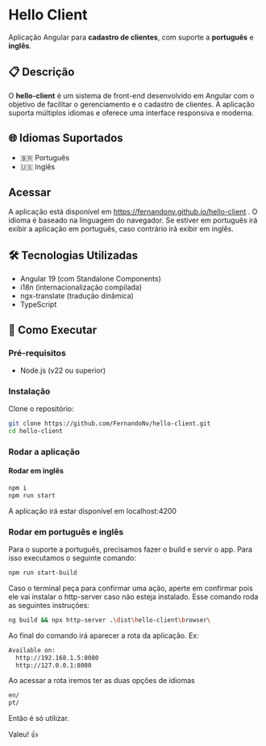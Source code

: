 # Hello Client
Aplicação Angular para **cadastro de clientes**, com suporte a **português** e **inglês**.

## 📋 Descrição

O **hello-client** é um sistema de front-end desenvolvido em Angular com o objetivo de facilitar o gerenciamento e o cadastro de clientes. A aplicação suporta múltiplos idiomas e oferece uma interface responsiva e moderna.

## 🌐 Idiomas Suportados

- 🇧🇷 Português
- 🇺🇸 Inglês

## Acessar
A aplicação está disponível em https://fernandonv.github.io/hello-client .
O idioma é baseado na linguagem do navegador. Se estiver em português irá exibir a aplicação em português, caso contrário irá exibir em inglês.

## 🛠️ Tecnologias Utilizadas

- Angular 19 (com Standalone Components)
- i18n (internacionalização compilada)
- ngx-translate (tradução dinâmica)
- TypeScript

## 🚀 Como Executar

### Pré-requisitos

- Node.js (v22 ou superior)

### Instalação
Clone o repositório:

```bash
git clone https://github.com/FernandoNv/hello-client.git
cd hello-client
```

### Rodar a aplicação

#### Rodar em inglês
```bash
npm i
npm run start
```
A aplicação irá estar disponível em localhost:4200

### Rodar em português e inglês
Para o suporte a português, precisamos fazer o build e servir o app. Para isso executamos o seguinte comando:
```bash
npm run start-build
```
Caso o terminal peça para confirmar uma ação, aperte em confirmar pois ele vai instalar o http-server caso não esteja instalado. Esse comando roda as seguintes instruções:
```bash
ng build && npx http-server .\dist\hello-client\browser\
```

Ao final do comando irá aparecer a rota da aplicação.
Ex:
```bash
Available on:
  http://192.168.1.5:8080
  http://127.0.0.1:8080
```
Ao acessar a rota iremos ter as duas opções de idiomas
```bash
en/
pt/
```
Então é só utilizar.

Valeu! 👍
